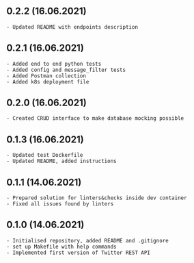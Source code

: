 <!---
#######################################
## Twitter REST API
##
## Format: markdown (md)
## Latest versions should be placed as first
##
## Notation: 00.01.02
##      - 00: stable released version
##      - 01: new features
##      - 02: bug fixes and small changes
##
## Updating schema (mandatory):
##      <empty_line>
##      <version> (dd/mm/rrrr)
##      ----------------------
##      * <item>
##      * <item>
##      <empty_line>
##
## Useful tutorial: https://en.support.wordpress.com/markdown-quick-reference/
##
#######################################
-->
0.2.2 (16.06.2021)
---------------------
    - Updated README with endpoints description
0.2.1 (16.06.2021)
---------------------
    - Added end to end python tests
    - Added config and message_filter tests
    - Added Postman collection
    - Added k8s deployment file

0.2.0 (16.06.2021)
---------------------
    - Created CRUD interface to make database mocking possible
  
0.1.3 (16.06.2021)
---------------------
    - Updated test Dockerfile
    - Updated README, added instructions

0.1.1 (14.06.2021)
---------------------
    - Prepared solution for linters&checks inside dev container
    - Fixed all issues found by linters

0.1.0 (14.06.2021)
---------------------
    - Initialised repository, added README and .gitignore
    - set up Makefile with help commands
    - Implemented first version of Twitter REST API

